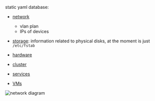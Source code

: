 static yaml database:

- [network](https://github.com/guifi-exo/public/blob/master/infrastructure/db/network.yml)
    - vlan plan
    - IPs of devices
- [storage](https://github.com/guifi-exo/public/blob/master/infrastructure/db/storage.yml): information related to physical disks, at the moment is just `/etc/fstab`

- [hardware](https://github.com/guifi-exo/public/blob/master/infrastructure/hardware.md)

- [cluster](https://github.com/guifi-exo/public/blob/master/infrastructure/cluster.md)
- [services](https://github.com/guifi-exo/public/blob/master/infrastructure/services.md)
- [VMs](https://github.com/guifi-exo/public/blob/master/infrastructure/VMs.md)

![network diagram](https://github.com/guifi-exo/public/tree/master/infrastructure/network_diagram.png)
